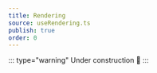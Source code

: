 ```yaml
---
title: Rendering
source: useRendering.ts
publish: true
order: 0
---
```


::: type="warning"
Under construction 🚧
:::
